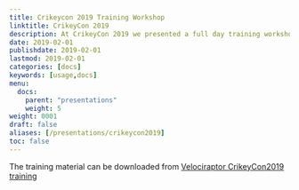 ```yaml
---
title: Crikeycon 2019 Training Workshop
linktitle: CrikeyCon 2019
description: At CrikeyCon 2019 we presented a full day training workshop.
date: 2019-02-01
publishdate: 2019-02-01
lastmod: 2019-02-01
categories: [docs]
keywords: [usage,docs]
menu:
  docs:
    parent: "presentations"
    weight: 5
weight: 0001
draft: false
aliases: [/presentations/crikeycon2019]
toc: false
---
```


The training material can be downloaded from [Velociraptor CrikeyCon2019 training](/resources/crikeycon_2019.pdf)